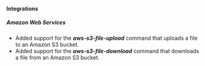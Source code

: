 
#### Integrations

##### Amazon Web Services

- Added support for the ***aws-s3-file-upload*** command that uploads a file to an Amazon S3 bucket.
- Added support for the ***aws-s3-file-download*** command that downloads a file from an Amazon S3 bucket.
